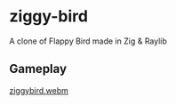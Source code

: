 # ziggy-bird

A clone of Flappy Bird made in Zig & Raylib

## Gameplay

[ziggybird.webm](https://github.com/user-attachments/assets/eb597284-ae0c-422c-8959-d881221b56c9)
